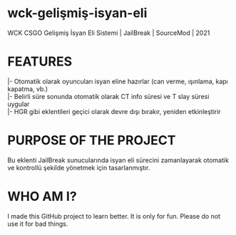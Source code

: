 # wck-gelişmiş-isyan-eli
WCK CSGO Gelişmiş İsyan Eli Sistemi | JailBreak | SourceMod | 2021

# FEATURES  
|- Otomatik olarak oyuncuları isyan eline hazırlar (can verme, ışınlama, kapı kapatma, vb.)  
|- Belirli süre sonunda otomatik olarak CT info süresi ve T slay süresi uygular  
|- HGR gibi eklentileri geçici olarak devre dışı bırakır, yeniden etkinleştirir  

# PURPOSE OF THE PROJECT  
Bu eklenti JailBreak sunucularında isyan eli sürecini zamanlayarak otomatik ve kontrollü şekilde yönetmek için tasarlanmıştır.

# WHO AM I?  
I made this GitHub project to learn better. It is only for fun. Please do not use it for bad things.
